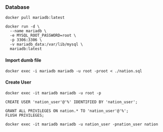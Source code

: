 ### Database 
```
docker pull mariadb:latest
```

```
docker run -d \
  --name mariadb \
  -e MYSQL_ROOT_PASSWORD=root \
  -p 3306:3306 \
  -v mariadb_data:/var/lib/mysql \
  mariadb:latest
```

#### Import dumb file
```
docker exec -i mariadb mariadb -u root -proot < ./nation.sql
```

#### Create User
```
docker exec -it mariadb mariadb -u root -p
```

```
CREATE USER 'nation_user'@'%' IDENTIFIED BY 'nation_user';
```

```
GRANT ALL PRIVILEGES ON nation.* TO 'nation_user'@'%';
FLUSH PRIVILEGES;
```

```
docker exec -it mariadb mariadb -u nation_user -pnation_user nation
```

